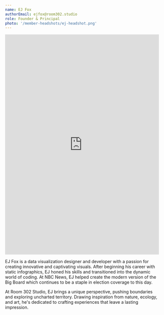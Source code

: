 ```yaml
---
name: EJ Fox
authorEmail: ejfox@room302.studio
role: Founder & Principal
photo: '/member-headshots/ej-headshot.png'
---
```


<iframe src="https://poly.cam/capture/3BDE5358-4781-4471-BC01-B8FE82FE2B45" title="polycam capture viewer" style="height:100%;width:100%;max-height:720px;max-width:1280px;min-height:280px;min-width:280px" frameborder="0"></iframe>

EJ Fox is a data visualization designer and developer with a passion for creating innovative and captivating visuals. After beginning his career with static infographics, EJ honed his skills and transitioned into the dynamic world of coding. At NBC News, EJ helped create the modern version of the Big Board which continues to be a staple in election coverage to this day.

At Room 302 Studio, EJ brings a unique perspective, pushing boundaries and exploring uncharted territory. Drawing inspiration from nature, ecology, and art, he's dedicated to crafting experiences that leave a lasting impression.